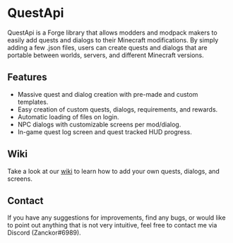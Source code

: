# QuestApi

QuestApi is a Forge library that allows modders and modpack makers to easily add quests and dialogs to their Minecraft modifications. By simply adding a few .json files, users can create quests and dialogs that are portable between worlds, servers, and different Minecraft versions.

## Features

- Massive quest and dialog creation with pre-made and custom templates.
- Easy creation of custom quests, dialogs, requirements, and rewards.
- Automatic loading of files on login.
- NPC dialogs with customizable screens per mod/dialog.
- In-game quest log screen and quest tracked HUD progress.

## Wiki

Take a look at our [wiki](https://github.com/zanckor/QuestApi/wiki) to learn how to add your own quests, dialogs, and screens.

## Contact

If you have any suggestions for improvements, find any bugs, or would like to point out anything that is not very intuitive, feel free to contact me via Discord (Zanckor#6989).

